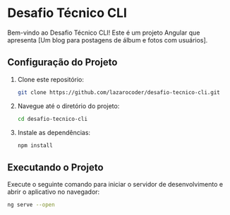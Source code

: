 
# Desafio Técnico CLI

Bem-vindo ao Desafio Técnico CLI! Este é um projeto Angular que apresenta [Um blog para postagens de álbum e fotos com usuários].

## Configuração do Projeto

1. Clone este repositório:

    ```bash
    git clone https://github.com/lazarocoder/desafio-tecnico-cli.git
    ```

2. Navegue até o diretório do projeto:

    ```bash
    cd desafio-tecnico-cli
    ```

3. Instale as dependências:

    ```bash
    npm install
    ```

## Executando o Projeto

Execute o seguinte comando para iniciar o servidor de desenvolvimento e abrir o aplicativo no navegador:

```bash
ng serve --open
 
